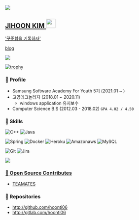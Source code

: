 <a href="https://hits.seeyoufarm.com">
  <img src="https://hits.seeyoufarm.com/api/count/incr/badge.svg?url=https%3A%2F%2Fgithub.com%2Fhoonti06&count_bg=%2379C83D&title_bg=%23555555&icon=&icon_color=%23E7E7E7&title=hits&edge_flat=false">
  

## JIHOON KIM  <img src="https://raw.githubusercontent.com/MartinHeinz/MartinHeinz/master/wave.gif" width="30px">

'꾸준함을 기록하자'

<a href="https://hoonti06.gitlab.io">blog</a>

![](https://github-readme-stats.vercel.app/api?username=hoonti06&show_icons=true)


[![trophy](https://github-profile-trophy.vercel.app/?username=hoonti06)](https://github.com/ryo-ma/github-profile-trophy)

<p align="left">
  

  
</p>

### 🎈 Profile 

* Samsung Software Academy For Youth 5기 (2021.01 ~ )
* 고영테크놀러지 (2018.01 ~ 2020.11)
  * windows application 유지보수
* Computer Science B.S (2012.03 - 2018.02) `GPA 4.02 / 4.50`
  
  

### 🧩 Skills 

  <p>
    <p>
      <img alt="C++" src="https://img.shields.io/badge/C++-blue.svg?style=flat-square&logo=c%2B%2B&logoColor=white" />
      <img alt="Java" src="https://img.shields.io/badge/-Java-007396?style=flat-square&logo=java&logoColor=white" />
    </p>
    <p>
      <img alt="Spring" src="https://img.shields.io/badge/-Spring-6DB33F?style=flat-square&logo=Spring&logoColor=white" />
      <img alt="Docker" src="https://img.shields.io/badge/-Docker-46a2f1?style=flat-square&logo=docker&logoColor=white" />
      <img alt="Heroku" src="https://img.shields.io/badge/-Heroku-430098?style=flat-square&logo=heroku&logoColor=white" />
      <img alt="Amazonaws" src="https://img.shields.io/badge/-Amazonaws-232F3E?style=flat-square&logo=Amazonaws&logoColor=white" />
      <img alt="MySQL"  src="https://img.shields.io/badge/-MySQL-F29111?style=flat-square&logo=MySQL&logoColor=white" />
    </p>
    <p>
      <img alt="Git" src="https://img.shields.io/badge/-Git-F05032?style=flat-square&logo=git&logoColor=white" />
      <img alt="Jira" src="https://img.shields.io/badge/-Jira-0052cc?style=flat-square&logo=git&logoColor=white" />
    </p>
    <p>
      <a href="https://solved.ac/hoonti06">
        <img src="http://mazassumnida.wtf/api/mini/generate_badge?boj=hoonti06">
    </p>
  </p>

### 🤝 Open Source Contributes
* [TEAMATES](https://github.com/TEAMMATES/teammates)

  
### 💾 Repositories
* http://github.com/hoonti06
* http://gitlab.com/hoonti06
  


<!--
**hoonti06/hoonti06** is a ✨ _special_ ✨ repository because its `README.md` (this file) appears on your GitHub profile.

Here are some ideas to get you started:

- 🔭 I’m currently working on ...
- 🌱 I’m currently learning ...
- 👯 I’m looking to collaborate on ...
- 🤔 I’m looking for help with ...
- 💬 Ask me about ...
- 📫 How to reach me: ...
- 😄 Pronouns: ...
- ⚡ Fun fact: ...
-->
